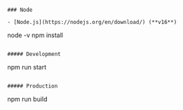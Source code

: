 ```

### Node

- [Node.js](https://nodejs.org/en/download/) (**v16**)

```
node -v
npm install
```

##### Development

```
npm run start
```

##### Production

```
npm run build
```
